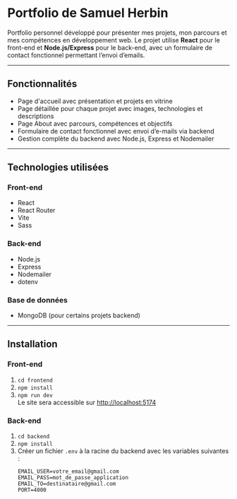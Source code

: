 # Portfolio de Samuel Herbin

Portfolio personnel développé pour présenter mes projets, mon parcours et mes compétences en développement web. Le projet utilise **React** pour le front-end et **Node.js/Express** pour le back-end, avec un formulaire de contact fonctionnel permettant l’envoi d’emails.

---

## Fonctionnalités

- Page d'accueil avec présentation et projets en vitrine
- Page détaillée pour chaque projet avec images, technologies et descriptions
- Page About avec parcours, compétences et objectifs
- Formulaire de contact fonctionnel avec envoi d’e-mails via backend
- Gestion complète du backend avec Node.js, Express et Nodemailer

---

## Technologies utilisées

### Front-end
- React
- React Router
- Vite
- Sass

### Back-end
- Node.js
- Express
- Nodemailer
- dotenv

### Base de données
- MongoDB (pour certains projets backend)

---

## Installation

### Front-end
1. `cd frontend`
2. `npm install`
3. `npm run dev`  
Le site sera accessible sur [http://localhost:5174](http://localhost:5174)

### Back-end
1. `cd backend`
2. `npm install`
3. Créer un fichier `.env` à la racine du backend avec les variables suivantes :
   ```env
   EMAIL_USER=votre_email@gmail.com
   EMAIL_PASS=mot_de_passe_application
   EMAIL_TO=destinataire@gmail.com
   PORT=4000
